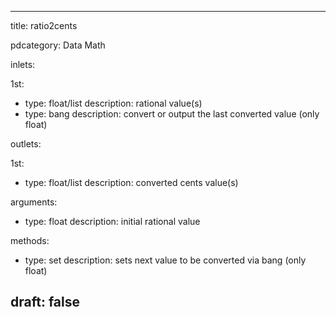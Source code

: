 --- 


title: ratio2cents

pdcategory: Data Math

inlets:

  1st:
  - type: float/list
    description: rational value(s)
  - type: bang
    description: convert or output the last converted value (only float)

outlets:

  1st:
  - type: float/list
    description: converted cents value(s)

arguments:
  - type: float
    description: initial rational value

methods:
  - type: set
    description: sets next value to be converted via bang (only float)



draft: false
---